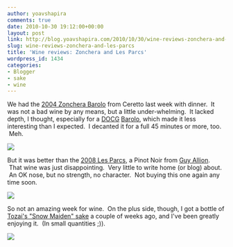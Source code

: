 ```yaml
---
author: yoavshapira
comments: true
date: 2010-10-30 19:12:00+00:00
layout: post
link: http://blog.yoavshapira.com/2010/10/30/wine-reviews-zonchera-and-les-parcs/
slug: wine-reviews-zonchera-and-les-parcs
title: 'Wine reviews: Zonchera and Les Parcs'
wordpress_id: 1434
categories:
- Blogger
- sake
- wine
---
```


We had the [2004 Zonchera Barolo](http://www.wine.com/V6/Ceretto-Zonchera-Barolo-2004/wine/95983/detail.aspx) from Ceretto last week with dinner.  It was not a bad wine by any means, but a little under-whelming.  It lacked depth, I thought, especially for a [DOCG](http://en.wikipedia.org/wiki/Denominazione_di_origine_controllata) [Barolo](http://en.wikipedia.org/wiki/Barolo), which made it less interesting than I expected.  I decanted it for a full 45 minutes or more, too.  Meh.  
  


[![](http://cache.wine.com/labels/95983l.jpg)](http://cache.wine.com/labels/95983l.jpg)

  
  
But it was better than the [2008 Les Parcs](http://www.philglas-swiggot.com/product/2345/Touraine_Rouge_Pinot_Noir_Les_Parcs_Guy_Allion_2008), a Pinot Noir from [Guy Allion](http://www.guyallion.com/).  That wine was just disappointing.  Very little to write home (or blog) about.  An OK nose, but no strength, no character.  Not buying this one again any time soon.  
  


[![](http://www.philglas-swiggot.com/images/prod_2345.jpg)](http://www.philglas-swiggot.com/images/prod_2345.jpg)

  
  
So not an amazing week for wine.  On the plus side, though, I got a bottle of [Tozai's "Snow Maiden" sake](http://winelibrary.com/wines/34339-Tozai+Snow+Maiden+Nigori+720ML) a couple of weeks ago, and I've been greatly enjoying it.  (In small quantities ;)).  
  


[![](http://winelibrary.com/images/34339.jpg)](http://winelibrary.com/images/34339.jpg)
